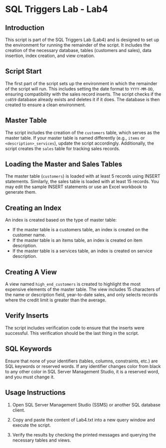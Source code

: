 # SQL Triggers Lab - Lab4

## Introduction

This script is part of the SQL Triggers Lab (Lab4) and is designed to set up the environment for running the remainder of the script. It includes the creation of the necessary database, tables (customers and sales), data insertion, index creation, and view creation.

## Script Start

The first part of the script sets up the environment in which the remainder of the script will run. This includes setting the date format to `YYYY-MM-DD`, ensuring compatibility with the sales record inserts. The script checks if the `co859` database already exists and deletes it if it does. The database is then created to ensure a clean environment.

## Master Table

The script includes the creation of the `customers` table, which serves as the master table. If your master table is named differently (e.g., `items` or `<description>_services`), update the script accordingly. Additionally, the script creates the `sales` table for tracking sales records.

## Loading the Master and Sales Tables

The master table (`customers`) is loaded with at least 5 records using INSERT statements. Similarly, the sales table is loaded with at least 15 records. You may edit the sample INSERT statements or use an Excel workbook to generate them.

## Creating an Index

An index is created based on the type of master table:

- If the master table is a customers table, an index is created on the customer name.
- If the master table is an items table, an index is created on item description.
- If the master table is a services table, an index is created on service description.

## Creating A View

A view named `high_end_customers` is created to highlight the most expensive elements of the master table. The view includes 15 characters of the name or description field, year-to-date sales, and only selects records where the credit limit is greater than the average.

## Verify Inserts

The script includes verification code to ensure that the inserts were successful. This verification should be the last thing in the script.

## SQL Keywords

Ensure that none of your identifiers (tables, columns, constraints, etc.) are SQL keywords or reserved words. If any identifier changes color from black to any other color in SQL Server Management Studio, it is a reserved word, and you must change it.

## Usage Instructions

1. Open SQL Server Management Studio (SSMS) or another SQL database client.

2. Copy and paste the content of Lab4.txt into a new query window and execute the script.

3. Verify the results by checking the printed messages and querying the necessary tables and views.
